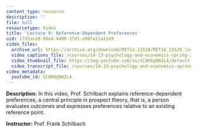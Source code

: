 ```yaml
---
content_type: resource
description: ''
file: null
resourcetype: Video
title: 'Lecture 9: Reference-Dependent Preferences'
uid: 17d3ace8-08a4-4490-37d1-e50fa11a11e9
video_files:
  archive_url: https://archive.org/download/MIT14.13S20/MIT14_13S20_lec09_300k.mp4
  video_captions_file: /courses/14-13-psychology-and-economics-spring-2020/8c9be75b8b145a78bc7fa73638c156d2_SC8K6gNAIL4.vtt
  video_thumbnail_file: https://img.youtube.com/vi/SC8K6gNAIL4/default.jpg
  video_transcript_file: /courses/14-13-psychology-and-economics-spring-2020/f1dd8925339f4bd3742017d1de50334b_SC8K6gNAIL4.pdf
video_metadata:
  youtube_id: SC8K6gNAIL4
---
```


**Description:** In this video, Prof. Schilbach explains reference-dependent preferences, a central principle in prospect theory, that is, a person evaluates outcomes and expresses preferences relative to an existing reference point.

**Instructor:** Prof. Frank Schilbach